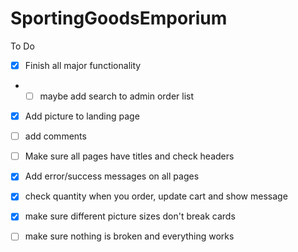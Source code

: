 # SportingGoodsEmporium

To Do
- [x] Finish all major functionality
- - [ ] maybe add search to admin order list
- [x] Add picture to landing page
- [ ] add comments
- [ ] Make sure all pages have titles and check headers
- [x] Add error/success messages on all pages
- [x] check quantity when you order, update cart and show message
- [x] make sure different picture sizes don't break cards
- [ ] make sure nothing is broken and everything works

